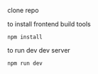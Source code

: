 clone repo

to install frontend build tools

```
npm install
```
to run dev dev server

```
npm run dev
```
